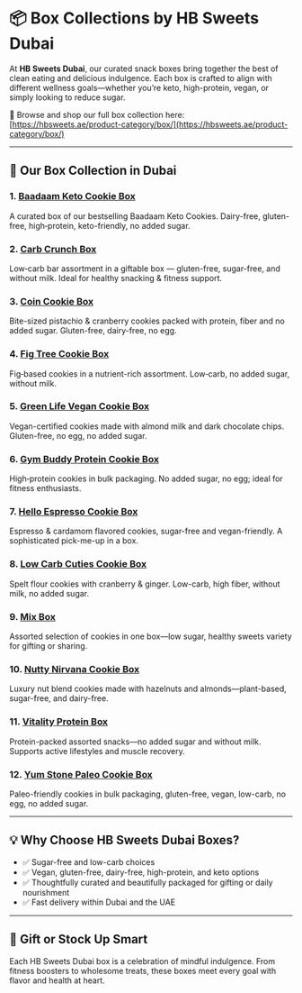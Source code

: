 # 📦 Box Collections by HB Sweets Dubai

At **HB Sweets Dubai**, our curated snack boxes bring together the best of clean eating and delicious indulgence. Each box is crafted to align with different wellness goals—whether you’re keto, high-protein, vegan, or simply looking to reduce sugar.

🛒 Browse and shop our full box collection here: [https://hbsweets.ae/product-category/box/](https://hbsweets.ae/product-category/box/)

---

## 🌟 Our Box Collection in Dubai

### 1. [Baadaam Keto Cookie Box](https://hbsweets.ae/product/baadaam-keto-cookie-box/)  
A curated box of our bestselling Baadaam Keto Cookies. Dairy-free, gluten-free, high‑protein, keto-friendly, no added sugar.

### 2. [Carb Crunch Box](https://hbsweets.ae/product/carb-cruch-box/)  
Low‑carb bar assortment in a giftable box — gluten-free, sugar-free, and without milk. Ideal for healthy snacking & fitness support.

### 3. [Coin Cookie Box](https://hbsweets.ae/product/coin-cookie-box/)  
Bite-sized pistachio & cranberry cookies packed with protein, fiber and no added sugar. Gluten-free, dairy-free, no egg.

### 4. [Fig Tree Cookie Box](https://hbsweets.ae/product/fig-tree-cookie-box/)  
Fig‑based cookies in a nutrient-rich assortment. Low‑carb, no added sugar, without milk.

### 5. [Green Life Vegan Cookie Box](https://hbsweets.ae/product/green-life-vegan-cookie-box/)  
Vegan-certified cookies made with almond milk and dark chocolate chips. Gluten-free, no egg, no added sugar.

### 6. [Gym Buddy Protein Cookie Box](https://hbsweets.ae/product/vitality-protein-box/)  
High‑protein cookies in bulk packaging. No added sugar, no egg; ideal for fitness enthusiasts.

### 7. [Hello Espresso Cookie Box](https://hbsweets.ae/product/hello-espresso-cookie-box/)  
Espresso & cardamom flavored cookies, sugar-free and vegan-friendly. A sophisticated pick-me-up in a box.

### 8. [Low Carb Cuties Cookie Box](https://hbsweets.ae/product/low-carb-cuties-cookie-box/)  
Spelt flour cookies with cranberry & ginger. Low-carb, high fiber, without milk, no added sugar.

### 9. [Mix Box](https://hbsweets.ae/product/cookies-box/)  
Assorted selection of cookies in one box—low sugar, healthy sweets variety for gifting or sharing.

### 10. [Nutty Nirvana Cookie Box](https://hbsweets.ae/product/nutty-nirvana-cookie-box/)  
Luxury nut blend cookies made with hazelnuts and almonds—plant-based, sugar-free, and dairy-free.

### 11. [Vitality Protein Box](https://hbsweets.ae/product/vitality-protein-box/)  
Protein-packed assorted snacks—no added sugar and without milk. Supports active lifestyles and muscle recovery.

### 12. [Yum Stone Paleo Cookie Box](https://hbsweets.ae/product/yum-stone-paleo-cookie-box/)  
Paleo-friendly cookies in bulk packaging, gluten-free, vegan, low-carb, no egg, no added sugar.

---

## 💡 Why Choose HB Sweets Dubai Boxes?

- ✅ Sugar-free and low-carb choices
- ✅ Vegan, gluten-free, dairy-free, high-protein, and keto options
- ✅ Thoughtfully curated and beautifully packaged for gifting or daily nourishment
- ✅ Fast delivery within Dubai and the UAE

---

## 🎁 Gift or Stock Up Smart

Each HB Sweets Dubai box is a celebration of mindful indulgence. From fitness boosters to wholesome treats, these boxes meet every goal with flavor and health at heart.
